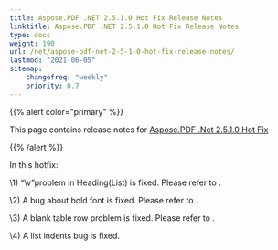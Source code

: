 ```yaml
---
title: Aspose.PDF .NET 2.5.1.0 Hot Fix Release Notes
linktitle: Aspose.PDF .NET 2.5.1.0 Hot Fix Release Notes
type: docs
weight: 190
url: /net/aspose-pdf-net-2-5-1-0-hot-fix-release-notes/
lastmod: "2021-06-05"
sitemap:
    changefreq: "weekly"
    priority: 0.7
---
```


{{% alert color="primary" %}}

This page contains release notes for [Aspose.PDF .Net 2.5.1.0 Hot Fix](http://www.aspose.com/downloads/pdf/net/new-releases/aspose.pdf-.net-2.5.1.0-hot-fix/)

{{% /alert %}}

In this hotfix:

\1) “\v”problem in Heading(List) is fixed. Please refer to .

\2) A bug about bold font is fixed. Please refer to .

\3) A blank table row problem is fixed. Please refer to .

\4) A list indents bug is fixed.
